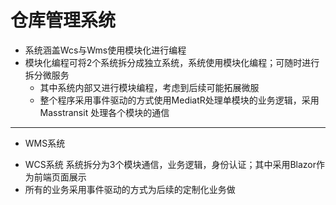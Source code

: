 # 仓库管理系统
- 系统涵盖Wcs与Wms使用模块化进行编程
- 模块化编程可将2个系统拆分成独立系统，系统使用模块化编程；可随时进行拆分微服务
  - 其中系统内部又进行模块编程，考虑到后续可能拓展微服
  - 整个程序采用事件驱动的方式使用MediatR处理单模块的业务逻辑，采用Masstransit 处理各个模块的通信
---
- WMS系统
* WCS系统
  系统拆分为3个模块通信，业务逻辑，身份认证；其中采用Blazor作为前端页面展示
* 所有的业务采用事件驱动的方式为后续的定制化业务做